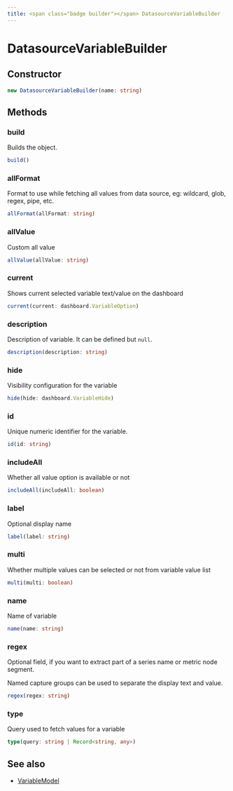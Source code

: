 ```yaml
---
title: <span class="badge builder"></span> DatasourceVariableBuilder
---
```

# <span class="badge builder"></span> DatasourceVariableBuilder

## Constructor

```typescript
new DatasourceVariableBuilder(name: string)
```
## Methods

### <span class="badge object-method"></span> build

Builds the object.

```typescript
build()
```

### <span class="badge object-method"></span> allFormat

Format to use while fetching all values from data source, eg: wildcard, glob, regex, pipe, etc.

```typescript
allFormat(allFormat: string)
```

### <span class="badge object-method"></span> allValue

Custom all value

```typescript
allValue(allValue: string)
```

### <span class="badge object-method"></span> current

Shows current selected variable text/value on the dashboard

```typescript
current(current: dashboard.VariableOption)
```

### <span class="badge object-method"></span> description

Description of variable. It can be defined but `null`.

```typescript
description(description: string)
```

### <span class="badge object-method"></span> hide

Visibility configuration for the variable

```typescript
hide(hide: dashboard.VariableHide)
```

### <span class="badge object-method"></span> id

Unique numeric identifier for the variable.

```typescript
id(id: string)
```

### <span class="badge object-method"></span> includeAll

Whether all value option is available or not

```typescript
includeAll(includeAll: boolean)
```

### <span class="badge object-method"></span> label

Optional display name

```typescript
label(label: string)
```

### <span class="badge object-method"></span> multi

Whether multiple values can be selected or not from variable value list

```typescript
multi(multi: boolean)
```

### <span class="badge object-method"></span> name

Name of variable

```typescript
name(name: string)
```

### <span class="badge object-method"></span> regex

Optional field, if you want to extract part of a series name or metric node segment.

Named capture groups can be used to separate the display text and value.

```typescript
regex(regex: string)
```

### <span class="badge object-method"></span> type

Query used to fetch values for a variable

```typescript
type(query: string | Record<string, any>)
```

## See also

 * <span class="badge object-type-interface"></span> [VariableModel](./object-VariableModel.md)
